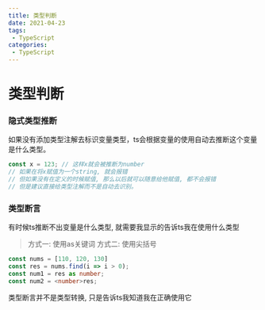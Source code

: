 ```yaml
---
title: 类型判断
date: 2021-04-23
tags:
 - TypeScript
categories: 
 - TypeScript
---
```


# 类型判断

### 隐式类型推断

如果没有添加类型注解去标识变量类型，ts会根据变量的使用自动去推断这个变量是什么类型。

```typeScript
const x = 123; // 这样x就会被推断为number
// 如果在将x赋值为一个string, 就会报错
// 但如果没有在定义的时候赋值, 那么以后就可以随意给他赋值, 都不会报错
// 但是建议直接给类型注解而不是自动去识别。
```

### 类型断言

有时候ts推断不出变量是什么类型, 就需要我显示的告诉ts我在使用什么类型

> 方式一: 使用as关键词
> 方式二: 使用尖括号


```typeScript
const nums = [110, 120, 130]
const res = nums.find(i => i > 0);
const num1 = res as number;
const num2 = <number>res;
```

类型断言并不是类型转换, 只是告诉ts我知道我在正确使用它